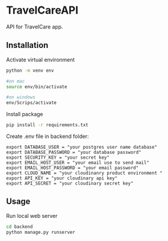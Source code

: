 # TravelCareAPI

API for TravelCare app.

## Installation

Activate virtual environment

```bash
python -m venv env

#on mac
source env/bin/activate

#on windows
env/Scrips/activate
```

Install package

```bash
pip install -r requirements.txt
```

Create .env file in backend folder:

```
export DATABASE_USER = "your postgres user name database"
export DATABASE_PASSWORD = "your database password"
export SECURITY_KEY = "your secret key"
export EMAIL_HOST_USER = "your email use to send mail"
export EMAIL_HOST_PASSWORD = "your email password"
export CLOUD_NAME = "your cloudinanry product environment "
export API_KEY = "your cloudinary api key"
export API_SECRET = "your cloudinary secret key"
```

## Usage

Run local web server

```bash
cd backend
python manage.py runserver
```
